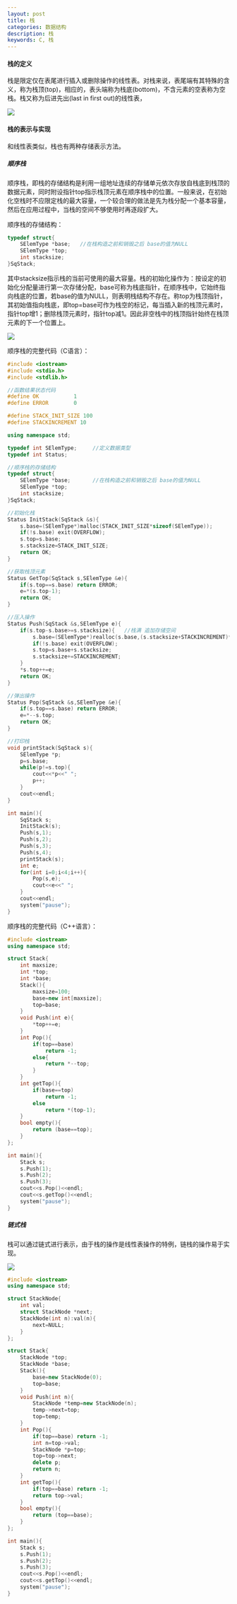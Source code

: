 ```yaml
---
layout: post
title: 栈
categories: 数据结构
description: 栈
keywords: C, 栈
---
```


#### 栈的定义

栈是限定仅在表尾进行插入或删除操作的线性表。对栈来说，表尾端有其特殊的含义，称为栈顶(top)，相应的，表头端称为栈底(bottom)，不含元素的空表称为空栈。栈又称为后进先出(last in first out)的线性表，

![](/images/posts/Datastructure/14.png)

#### 栈的表示与实现

和线性表类似，栈也有两种存储表示方法。

##### 顺序栈

顺序栈，即栈的存储结构是利用一组地址连续的存储单元依次存放自栈底到栈顶的数据元素，同时附设指针top指示栈顶元素在顺序栈中的位置。一般来说，在初始化空栈时不应限定栈的最大容量，一个较合理的做法是先为栈分配一个基本容量，然后在应用过程中，当栈的空间不够使用时再逐段扩大。

顺序栈的存储结构：

```cpp
typedef struct{
	SElemType *base;   //在栈构造之前和销毁之后 base的值为NULL
	SElemType *top;
	int stacksize;
}SqStack;
```

其中stacksize指示栈的当前可使用的最大容量。栈的初始化操作为：按设定的初始化分配量进行第一次存储分配，base可称为栈底指针，在顺序栈中，它始终指向栈底的位置，若base的值为NULL，则表明栈结构不存在。称top为栈顶指针，其初始值指向栈底，即top=base可作为栈空的标记，每当插入新的栈顶元素时，指针top增1；删除栈顶元素时，指针top减1。因此非空栈中的栈顶指针始终在栈顶元素的下一个位置上。

![](/images/posts/Datastructure/15.png)


顺序栈的完整代码（C语言）：

```cpp
#include <iostream>
#include <stdio.h>
#include <stdlib.h>

//函数结果状态代码
#define OK           1
#define ERROR        0

#define STACK_INIT_SIZE 100
#define STACKINCREMENT 10

using namespace std;

typedef int SElemType;     //定义数据类型
typedef int Status;  

//顺序栈的存储结构
typedef struct{
	SElemType *base;       //在栈构造之前和销毁之后 base的值为NULL
	SElemType *top;
	int stacksize;
}SqStack;

//初始化栈
Status InitStack(SqStack &s){
	s.base=(SElemType*)malloc(STACK_INIT_SIZE*sizeof(SElemType));
	if(!s.base) exit(OVERFLOW);
	s.top=s.base;
	s.stacksize=STACK_INIT_SIZE;
	return OK;
}

//获取栈顶元素
Status GetTop(SqStack s,SElemType &e){
	if(s.top==s.base) return ERROR;
	e=*(s.top-1);
	return OK;
}

//压入操作
Status Push(SqStack &s,SElemType e){
	if(s.top-s.base>=s.stacksize){   //栈满 追加存储空间
		s.base=(SElemType*)realloc(s.base,(s.stacksize+STACKINCREMENT)*sizeof(SElemType));
		if(!s.base) exit(OVERFLOW);
		s.top=s.base+s.stacksize;
		s.stacksize+=STACKINCREMENT;
	}
	*s.top++=e;
	return OK;
}

//弹出操作
Status Pop(SqStack &s,SElemType &e){
	if(s.top==s.base) return ERROR;
	e=*--s.top;
	return OK;
}

//打印栈
void printStack(SqStack s){
	SElemType *p;
	p=s.base;
	while(p!=s.top){
		cout<<*p<<" ";
		p++;
	}
	cout<<endl;
}

int main(){
	SqStack s;
	InitStack(s);
	Push(s,1);
	Push(s,2);
	Push(s,3);
	Push(s,4);
	printStack(s);
	int e;
	for(int i=0;i<4;i++){
		Pop(s,e);
		cout<<e<<" ";
	}
	cout<<endl;
	system("pause");
}
```

顺序栈的完整代码（C++语言）：

```cpp
#include <iostream>
using namespace std;

struct Stack{
	int maxsize;
	int *top;
	int *base;
	Stack(){
		maxsize=100;
		base=new int[maxsize];
		top=base;
	}
	void Push(int e){
		*top++=e;
	}
	int Pop(){
		if(top==base)
			return -1;
		else{
			return *--top;
		}
	}
	int getTop(){
		if(base==top)
			return -1;
		else
			return *(top-1);
	}
	bool empty(){
		return (base==top);
	}
};

int main(){
	Stack s;
	s.Push(1);
	s.Push(2);
	s.Push(3);
	cout<<s.Pop()<<endl;
	cout<<s.getTop()<<endl;
	system("pause");
}
```

##### 链式栈

栈可以通过链式进行表示，由于栈的操作是线性表操作的特例，链栈的操作易于实现。

![](/images/posts/Datastructure/16.png)

```cpp
#include <iostream>
using namespace std;

struct StackNode{
	int val;
	struct StackNode *next;
	StackNode(int n):val(n){
		next=NULL;
	}
};

struct Stack{
	StackNode *top;
	StackNode *base;
	Stack(){
		base=new StackNode(0);
		top=base;
	}
	void Push(int n){
		StackNode *temp=new StackNode(n);
		temp->next=top;
		top=temp;
	}
	int Pop(){
		if(top==base) return -1;
		int n=top->val;
		StackNode *p=top;
		top=top->next;
		delete p;
		return n;
	}
	int getTop(){
		if(top==base) return -1;
		return top->val;
	}
	bool empty(){
		return (top==base);
	}
};

int main(){
	Stack s;
	s.Push(1);
	s.Push(2);
	s.Push(3);
	cout<<s.Pop()<<endl;
	cout<<s.getTop()<<endl;
	system("pause");
}
```